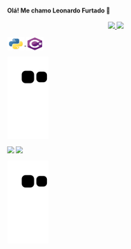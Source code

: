 #### Olá! Me chamo Leonardo Furtado 👋

<div align="center">
  <a href="https://github.com/LeonardoFurtadoDeLuna">
  <img height="180em" src="https://github-readme-stats.vercel.app/api?username=LeonardoFurtadoDeLuna&show_icons=true&theme=dracula&include_all_commits=true&count_private=true"/>
  <img height="180em" src="https://github-readme-stats.vercel.app/api/top-langs/?username=LeonardoFurtadoDeLuna&layout=compact&langs_count=7&theme=dracula"/>
</div>
  
<div style="display: inline_block"><br>
  <img align="center" alt="Python" height="30" width="40" src="https://raw.githubusercontent.com/devicons/devicon/master/icons/python/python-original.svg">
  <img align="center" alt="Csharp" height="30" width="40" src="https://raw.githubusercontent.com/devicons/devicon/master/icons/csharp/csharp-original.svg">
  
   ![Snake animation](https://github.com/LeonardoFurtadoDeLuna/LeonardoFurtadoDeLuna/blob/output/github-contribution-grid-snake.svg)
  
</div>
  
 <div> 
  <a href = "mailto:leonardo.furtado2002@gmail.com"><img src="https://img.shields.io/badge/-Gmail-%23333?style=for-the-badge&logo=gmail&logoColor=white" target="_blank"></a>
  <a href="https://www.linkedin.com/in/leonardo-furtado-de-luna" target="_blank"><img src="https://img.shields.io/badge/-LinkedIn-%230077B5?style=for-the-badge&logo=linkedin&logoColor=white" target="_blank"></a> 
 
  ![Snake animation](https://github.com/LeonardoFurtadoDeLuna/LeonardoFurtadoDeLuna/blob/output/github-contribution-grid-snake.svg)
 
</div>
